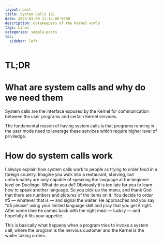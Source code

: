 ```yaml
---
layout: post
title: System Calls 101
date: 2024-03-09 11:14:00-0400
description: Gatekeepers of the Kernel world
tags: Linux
categories: sample-posts
toc:
  sidebar: left
---
```


# TL;DR

# What are system calls and why do we need them

System calls are the interface exposed by the Kernel for communication between the user programs and certain Kernel services. 

The fundamental reason of having system calls is that programs running in the user mode need to leverage these services which require higher level of priviledge. 

<!-- (a) These services are shared by all processes in the operating system and  The program running in user space need to leverage the services provided by the Kernel, and (b)  -->

# How do system calls work

I always explain how system calls work to people as trying to order food in a foreign country. Imagine you walk into a restaurant, starving, but unfortunately are only capable of speaking the language at the beginner level on Duolingo. What do you do? Obviously it is too late for you to learn how to speak another language. So you pick up the menu, and thank God that there are numbers and pictures of the items on it. You decide to order #5 — whatever that is — and signal the waiter. He approaches and you say “#5 please” using your limited language skill and pray that you get it right. After some time he comes back with the right meal — luckily — and hopefully it fits your appetite. 

This is basically what happens when a program tries to invoke a system call, where the program is the nervous customer and the Kernel is the waiter taking orders. 